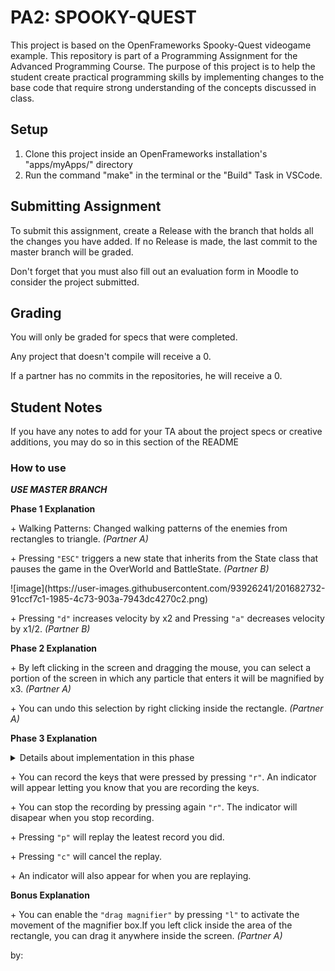 # PA2: SPOOKY-QUEST
This project is based on the OpenFrameworks Spooky-Quest videogame example.
 This repository is part of a Programming Assignment for the Advanced Programming Course.
 The purpose of this project is to help the student create practical programming skills by implementing
 changes to the base code that require strong understanding of the concepts discussed in class.

## Setup
1. Clone this project inside an OpenFrameworks installation's "apps/myApps/" directory
2. Run the command "make" in the terminal or the "Build" Task in VSCode.

## Submitting Assignment
To submit this assignment, create a Release with the branch that holds all the changes you have added. If no Release is made,
the last commit to the master branch will be graded.

Don't forget that you must also fill out an evaluation form in Moodle to consider the project submitted.

## Grading
You will only be graded for specs that were completed.

Any project that doesn't compile will receive a 0.

If a partner has no commits in the repositories, he will receive a 0.

## Student Notes
If you have any notes to add for your TA about the project specs or creative additions, you may do so in this section of the README

<h3>How to use</h3>

<p><b><i>USE MASTER BRANCH</b></i></p>

<b>Phase 1 Explanation</b>
<p>+ Walking Patterns: Changed walking patterns of the enemies from rectangles to triangle. <i>(Partner A)</i> </p>
<p>+ Pressing <code>"ESC"</code> triggers a new state that inherits from the State class that pauses the game in the OverWorld and BattleState. <i>(Partner B)</i> </p>
![image](https://user-images.githubusercontent.com/93926241/201682732-91ccf7c1-1985-4c73-903a-7943dc4270c2.png)

<p>+ Pressing <code>"d"</code> increases velocity by x2 and Pressing <code>"a"</code> decreases velocity by x1/2. <i>(Partner B)</i> </p>

<b>Phase 2 Explanation</b>
<p>+ By left clicking in the screen and dragging the mouse, you can select a portion of the screen in which any particle that enters it will be magnified by x3. <i>(Partner A)</i> </p>
<p>+ You can undo this selection by right clicking inside the rectangle. <i>(Partner A)</i></p>

<b>Phase 3 Explanation</b>
<details> <summary>Details about implementation in this phase</summary>
<ol>
<li>This was designed using a class, implemented by <i>(Partner A).</i></li>
<li><i>(Partner B)</i> Implemented the built functions from this class to the main proyect to record the keys.</li>
</ol>
</details>
<p>+ You can record the keys that were pressed by pressing <code>"r"</code>. An indicator will appear letting you know that you are recording the keys.</p>
<p>+ You can stop the recording by pressing again <code>"r"</code>. The indicator will disapear when you stop recording.</p>
<p>+ Pressing <code>"p"</code> will replay the leatest record you did.</p>
<p>+ Pressing <code>"c"</code> will cancel the replay.</p>
<p>+ An indicator will also appear for when you are replaying.</p>


<b>Bonus Explanation</b>
<p>+ You can enable the <code>"drag magnifier"</code> by pressing <code>"l"</code> to activate the movement of the magnifier box.If you left click inside the area of the rectangle, you can drag it anywhere inside the screen.<i> (Partner A)</i></p>


by:

